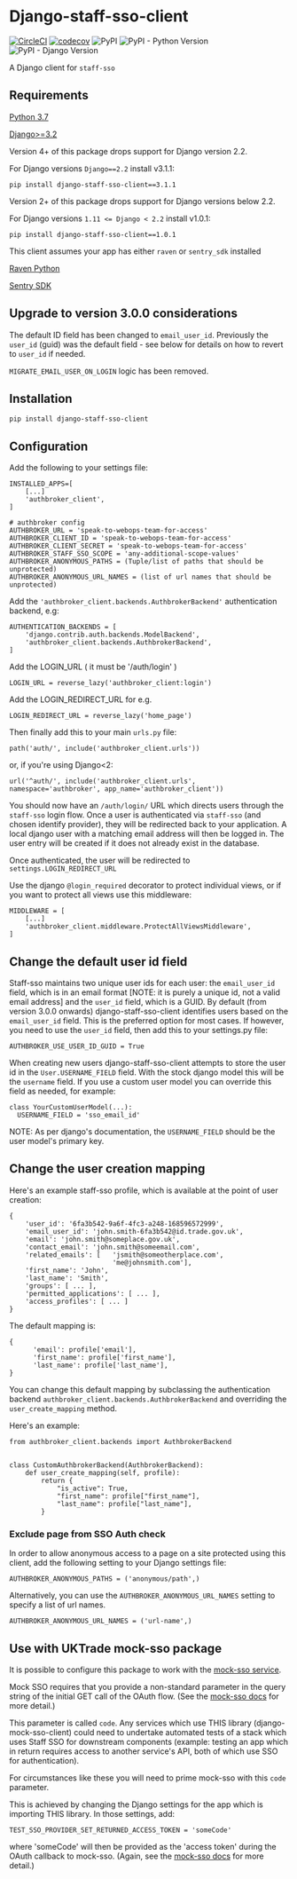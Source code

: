 # Django-staff-sso-client

[![CircleCI](https://circleci.com/gh/uktrade/django-staff-sso-client/tree/master.svg?style=svg)](https://circleci.com/gh/uktrade/django-staff-sso-client/tree/master)
[![codecov](https://codecov.io/gh/uktrade/django-staff-sso-client/branch/master/graph/badge.svg)](https://codecov.io/gh/uktrade/django-staff-sso-client)
![PyPI](https://img.shields.io/pypi/v/django-staff-sso-client.svg)
![PyPI - Python Version](https://img.shields.io/pypi/pyversions/django-staff-sso-client.svg)
![PyPI - Django Version](https://img.shields.io/pypi/djversions/django-staff-sso-client.svg)


A Django client for `staff-sso`


## Requirements

[Python 3.7](https://www.python.org/downloads/release/python-370/)

[Django>=3.2](https://www.djangoproject.com/)

Version 4+ of this package drops support for Django version 2.2.

For Django versions `Django==2.2` install v3.1.1:

`pip install django-staff-sso-client==3.1.1`

Version 2+ of this package drops support for Django versions below 2.2.

For Django versions `1.11 <= Django < 2.2` install v1.0.1:

`pip install django-staff-sso-client==1.0.1`

This client assumes your app  has either `raven` or `sentry_sdk` installed

[Raven Python](https://github.com/getsentry/raven-python)

[Sentry SDK](https://github.com/getsentry/sentry-python)


## Upgrade to version 3.0.0 considerations

The default ID field has been changed to `email_user_id`. Previously the `user_id` (guid) was the default field - see below for details on how to revert to `user_id` if needed.

`MIGRATE_EMAIL_USER_ON_LOGIN` logic has been removed.

## Installation

`pip install django-staff-sso-client`

## Configuration

Add the following to your settings file:

```
INSTALLED_APPS=[
    [...]
    'authbroker_client',
]
```

```
# authbroker config
AUTHBROKER_URL = 'speak-to-webops-team-for-access'
AUTHBROKER_CLIENT_ID = 'speak-to-webops-team-for-access'
AUTHBROKER_CLIENT_SECRET = 'speak-to-webops-team-for-access'
AUTHBROKER_STAFF_SSO_SCOPE = 'any-additional-scope-values'
AUTHBROKER_ANONYMOUS_PATHS = (Tuple/list of paths that should be unprotected)
AUTHBROKER_ANONYMOUS_URL_NAMES = (list of url names that should be unprotected)
```

Add the `'authbroker_client.backends.AuthbrokerBackend'` authentication backend, e.g:

```
AUTHENTICATION_BACKENDS = [
    'django.contrib.auth.backends.ModelBackend',
    'authbroker_client.backends.AuthbrokerBackend',
]
```

Add the LOGIN_URL ( it must be '/auth/login' )

```
LOGIN_URL = reverse_lazy('authbroker_client:login')
```

Add the LOGIN_REDIRECT_URL for e.g.
```
LOGIN_REDIRECT_URL = reverse_lazy('home_page')
```

Then finally add this to your main `urls.py` file:

`path('auth/', include('authbroker_client.urls'))`

or, if you're using Django<2:

`url('^auth/', include('authbroker_client.urls', namespace='authbroker', app_name='authbroker_client'))`


You should now have an `/auth/login/` URL which directs users through the `staff-sso` login flow. Once a user is
authenticated via `staff-sso` (and chosen identify provider), they will be redirected back to your application.
A local django user with a matching email address will then be logged in. The user entry will be created if it does
not already exist in the database.

Once authenticated, the user will be redirected to `settings.LOGIN_REDIRECT_URL`

Use the django `@login_required` decorator to protect individual views, or if you want to protect all views use this middleware:

```
MIDDLEWARE = [
    [...]
    'authbroker_client.middleware.ProtectAllViewsMiddleware',
]
```

## Change the default user id field

Staff-sso maintains two unique user ids for each user: the `email_user_id` field, which is in an email format [NOTE: it is purely a unique id, not a valid email address] and the `user_id` field, which is a GUID.  By default (from version 3.0.0 onwards) django-staff-sso-client identifies users based on the `email_user_id` field.  This is the preferred option for most cases.  If however, you need to use the `user_id` field, then add this to your settings.py file:

```
AUTHBROKER_USE_USER_ID_GUID = True
```

When creating new users django-staff-sso-client attempts to store the user id in the `User.USERNAME_FIELD` field.  With the stock django model this will be the `username` field.  If you use a custom user model you can override this field as needed, for example:

```
class YourCustomUserModel(...):
  USERNAME_FIELD = 'sso_email_id'
```

NOTE: As per django's documentation, the `USERNAME_FIELD` should be the user model's primary key.

## Change the user creation mapping

Here's an example staff-sso profile, which is available at the point of user creation:

```
{
    'user_id': '6fa3b542-9a6f-4fc3-a248-168596572999',   
    'email_user_id': 'john.smith-6fa3b542@id.trade.gov.uk',    
    'email': 'john.smith@someplace.gov.uk',
    'contact_email': 'john.smith@someemail.com',
    'related_emails': [   'jsmith@someotherplace.com',
                          'me@johnsmith.com'],  
    'first_name': 'John',
    'last_name': 'Smith',                
    'groups': [ ... ],                    
    'permitted_applications': [ ... ],
    'access_profiles': [ ... ]
}
```

The default mapping is:

```
{
      'email': profile['email'],
      'first_name': profile['first_name'],
      'last_name': profile['last_name'],
}
```

You can change this default mapping by subclassing the authentication backend `authbroker_client.backends.AuthbrokerBackend` and overriding the `user_create_mapping` method.

Here's an example:

```
from authbroker_client.backends import AuthbrokerBackend


class CustomAuthbrokerBackend(AuthbrokerBackend):
    def user_create_mapping(self, profile):
        return {
            "is_active": True,
            "first_name": profile["first_name"],
            "last_name": profile["last_name"],
        }
```

### Exclude page from SSO Auth check

In order to allow anonymous access to a page on a site protected using this client, add the following setting to your Django settings file:

```
AUTHBROKER_ANONYMOUS_PATHS = ('anonymous/path',)
```

Alternatively, you can use the `AUTHBROKER_ANONYMOUS_URL_NAMES` setting to specify a list of url names.
```
AUTHBROKER_ANONYMOUS_URL_NAMES = ('url-name',)
```

## Use with UKTrade mock-sso package

It is possible to configure this package to work with the [mock-sso service](https://github.com/uktrade/mock-sso).

Mock SSO requires that you provide a non-standard parameter in the query string of the initial GET call of the OAuth flow. (See the [mock-sso docs](https://github.com/uktrade/mock-sso/blob/master/README.md) for more detail.)

This parameter is called `code`. Any services which use THIS library (django-mock-sso-client) could need to undertake automated tests of a stack which uses Staff SSO for downstream components (example: testing an app which in return requires access to another service's API, both of which use SSO for authentication).

For circumstances like these you will need to prime mock-sso with this `code` parameter.

This is achieved by changing the Django settings for the app which is importing THIS library. In those settings, add:
```
TEST_SSO_PROVIDER_SET_RETURNED_ACCESS_TOKEN = 'someCode'
```
where 'someCode' will then be provided as the 'access token' during the OAuth callback to mock-sso. (Again, see the [mock-sso docs](https://github.com/uktrade/mock-sso/blob/master/README.md) for more detail.)
